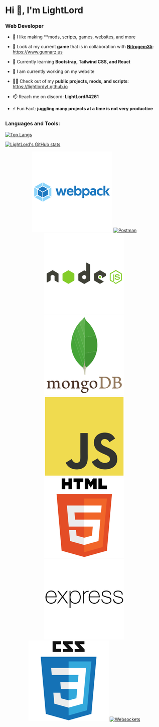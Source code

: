 Hi 👋, I'm LightLord
=====================

### [](https://github.com/LightLordYT/LightLordYT#web-developer)Web Developer

- 🔭 I like making **mods, scripts, games, websites, and more

- 👀 Look at my current **game** that is in collaboration with **[Nitrogem35](https://github.com/nitrogem35)**: https://www.gunnarz.us

- 🌱 Currently learning **Bootstrap, Tailwind CSS, and React**

- 🚧 I am currently working on my website 

- 👨‍💻 Check out of my **public projects, mods, and scripts**: https://lightlordyt.github.io

- 📫 Reach me on discord: **LightLord#4261**

- ⚡ Fun Fact: **juggling many projects at a time is not very productive**

### [](https://github.com/LightLordYT/LightLordYT#languages-and-tools)Languages and Tools:

[![Top Langs](https://github-readme-stats.vercel.app/api/top-langs/?username=LightLordYT)](https://github.com/anuraghazra/github-readme-stats)

[![LightLord's GitHub stats](https://github-readme-stats.vercel.app/api?username=LightLordYT)](https://github.com/anuraghazra/github-readme-stats)

<p align="center">
  <a href="https://webpack.js.org/"><img src="https://raw.githubusercontent.com/devicons/devicon/d00d0969292a6569d45b06d3f350f463a0107b0d/icons/webpack/webpack-original-wordmark.svg" alt="webpack"/></a>
  <a href="https://postman.com"><img src="https://camo.githubusercontent.com/93b32389bf746009ca2370de7fe06c3b5146f4c99d99df65994f9ced0ba41685/68747470733a2f2f7777772e766563746f726c6f676f2e7a6f6e652f6c6f676f732f676574706f73746d616e2f676574706f73746d616e2d69636f6e2e737667" alt="Postman"/></a>
  <a href="https://nodejs.org"><img src="https://raw.githubusercontent.com/devicons/devicon/master/icons/nodejs/nodejs-original-wordmark.svg" alt="NodeJS"/></a>
  <a href="https://mongodb.com"><img src="https://raw.githubusercontent.com/devicons/devicon/master/icons/mongodb/mongodb-original-wordmark.svg" alt="MongoDB"/></a>
  <a href="https://developer.mozilla.org/en-US/docs/Web/Javascript"><img src="https://raw.githubusercontent.com/devicons/devicon/master/icons/javascript/javascript-original.svg" alt="Javascript"/></a>
  <a href="https://www.w3.org/html"><img src="https://raw.githubusercontent.com/devicons/devicon/master/icons/html5/html5-original-wordmark.svg" alt="HTML5"/></a>
  <a href="https://express.js.com/"><img src="https://raw.githubusercontent.com/devicons/devicon/master/icons/express/express-original-wordmark.svg" alt="Express"/></a>
  <a href="https://www.w3schools.com/css"><img src="https://raw.githubusercontent.com/devicons/devicon/master/icons/css3/css3-original-wordmark.svg" alt="CSS"/></a>
  <a href=""><img src="" alt="Websockets"/></a>
</p>
